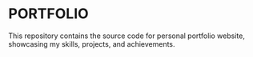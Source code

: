 # PORTFOLIO
This repository contains the source code for  personal portfolio website, showcasing my skills, projects, and achievements.
